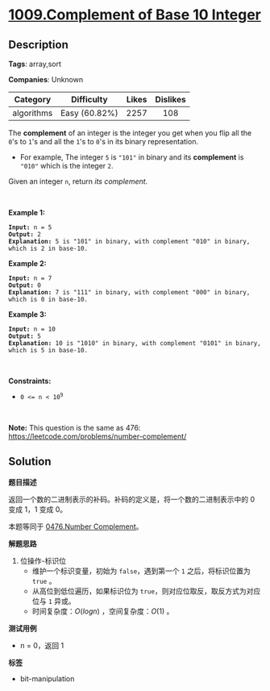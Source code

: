 # [1009.Complement of Base 10 Integer](https://leetcode.com/problems/complement-of-base-10-integer/description/)

## Description

**Tags**: array,sort

**Companies**: Unknown

|  Category  |  Difficulty   | Likes | Dislikes |
| :--------: | :-----------: | :---: | :------: |
| algorithms | Easy (60.82%) | 2257  |   108    |

<p>The <strong>complement</strong> of an integer is the integer you get when you flip all the <code>0</code>&#39;s to <code>1</code>&#39;s and all the <code>1</code>&#39;s to <code>0</code>&#39;s in its binary representation.</p>
<ul>
  <li>For example, The integer <code>5</code> is <code>&quot;101&quot;</code> in binary and its <strong>complement</strong> is <code>&quot;010&quot;</code> which is the integer <code>2</code>.</li>
</ul>
<p>Given an integer <code>n</code>, return <em>its complement</em>.</p>
<p>&nbsp;</p>
<p><strong class="example">Example 1:</strong></p>
<pre><code><strong>Input:</strong> n = 5
<strong>Output:</strong> 2
<strong>Explanation:</strong> 5 is &quot;101&quot; in binary, with complement &quot;010&quot; in binary, which is 2 in base-10.</code></pre>
<p><strong class="example">Example 2:</strong></p>
<pre><code><strong>Input:</strong> n = 7
<strong>Output:</strong> 0
<strong>Explanation:</strong> 7 is &quot;111&quot; in binary, with complement &quot;000&quot; in binary, which is 0 in base-10.</code></pre>
<p><strong class="example">Example 3:</strong></p>
<pre><code><strong>Input:</strong> n = 10
<strong>Output:</strong> 5
<strong>Explanation:</strong> 10 is &quot;1010&quot; in binary, with complement &quot;0101&quot; in binary, which is 5 in base-10.</code></pre>
<p>&nbsp;</p>
<p><strong>Constraints:</strong></p>
<ul>
  <li><code>0 &lt;= n &lt; 10<sup>9</sup></code></li>
</ul>
<p>&nbsp;</p>
<p><strong>Note:</strong> This question is the same as 476: <a href="https://leetcode.com/problems/number-complement/" target="_blank">https://leetcode.com/problems/number-complement/</a></p>

## Solution

**题目描述**

返回一个数的二进制表示的补码。补码的定义是，将一个数的二进制表示中的 0 变成 1，1 变成 0。

本题等同于 [0476.Number Complement](0476.number-complement.md)。

**解题思路**

1. 位操作-标识位
   - 维护一个标识变量，初始为 `false`，遇到第一个 `1` 之后，将标识位置为 `true` 。
   - 从高位到低位遍历，如果标识位为 `true`，则对应位取反，取反方式为对应位与 `1` 异或。
   - 时间复杂度：$O(logn)$ ，空间复杂度：$O(1)$ 。

**测试用例**

- n = 0，返回 1

**标签**

- bit-manipulation
